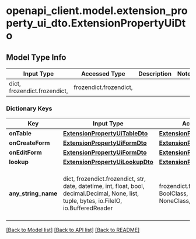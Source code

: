 # openapi_client.model.extension_property_ui_dto.ExtensionPropertyUiDto

## Model Type Info
Input Type | Accessed Type | Description | Notes
------------ | ------------- | ------------- | -------------
dict, frozendict.frozendict,  | frozendict.frozendict,  |  | 

### Dictionary Keys
Key | Input Type | Accessed Type | Description | Notes
------------ | ------------- | ------------- | ------------- | -------------
**onTable** | [**ExtensionPropertyUiTableDto**](ExtensionPropertyUiTableDto.md) | [**ExtensionPropertyUiTableDto**](ExtensionPropertyUiTableDto.md) |  | [optional] 
**onCreateForm** | [**ExtensionPropertyUiFormDto**](ExtensionPropertyUiFormDto.md) | [**ExtensionPropertyUiFormDto**](ExtensionPropertyUiFormDto.md) |  | [optional] 
**onEditForm** | [**ExtensionPropertyUiFormDto**](ExtensionPropertyUiFormDto.md) | [**ExtensionPropertyUiFormDto**](ExtensionPropertyUiFormDto.md) |  | [optional] 
**lookup** | [**ExtensionPropertyUiLookupDto**](ExtensionPropertyUiLookupDto.md) | [**ExtensionPropertyUiLookupDto**](ExtensionPropertyUiLookupDto.md) |  | [optional] 
**any_string_name** | dict, frozendict.frozendict, str, date, datetime, int, float, bool, decimal.Decimal, None, list, tuple, bytes, io.FileIO, io.BufferedReader | frozendict.frozendict, str, BoolClass, decimal.Decimal, NoneClass, tuple, bytes, FileIO | any string name can be used but the value must be the correct type | [optional]

[[Back to Model list]](../../README.md#documentation-for-models) [[Back to API list]](../../README.md#documentation-for-api-endpoints) [[Back to README]](../../README.md)


